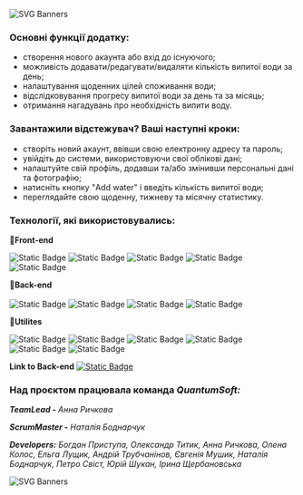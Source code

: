 

![SVG Banners](https://svg-banners.vercel.app/api?type=origin&text1=AquaTrack&text2=%20Це%20сучасний%20веб-додаток,%20який%20допомагає%20користувачам%20відстежувати%20щоденне%20споживання%20води.%20Цей%20інструмент%20спрямований%20на%20підтримку%20здорового%20способу%20життя,%20забезпечуючи%20зручний%20інтерфейс%20для%20введення%20даних%20про%20споживання%20води,%20перегляд%20статистики%20та%20налаштування%20персональних%20цілей.%20AquaTrack%20-%20це%20%20ваш%20персональний%20помічник%20для%20%20контролю%20водного%20балансу!&width=900&height=400)


### Основні функції додатку:

* створення нового акаунта або вхід до існуючого;
* можливість додавати/редагувати/видаляти кількість випитої води за день;
* налаштування щоденних цілей споживання води;
* відслідковування прогресу випитої води за день та за місяць;
* отримання нагадувань про необхідність випити воду.

### Завантажили відстежувач? Ваші наступні кроки:

* створіть новий акаунт, ввівши свою електронну адресу та пароль;
* увійдіть до системи, використовуючи свої облікові дані;
* налаштуйте свій профіль, додавши та/або змінивши персональні дані та фотографію;
* натисніть кнопку "Add water" і введіть кількість випитої води;
* переглядайте свою щоденну, тижневу та місячну статистику.

### Технології, які використовувались:

**:large_blue_diamond:Front-end**<br /> 
 
![Static Badge](https://img.shields.io/badge/HTML-%23E34F26?style=social&logo=html5&logoColor=%23E34F26) ![Static Badge](https://img.shields.io/badge/CSS-%231572B6?style=social&logo=CSS3&logoColor=%231572B6)
  ![Static Badge](https://img.shields.io/badge/JavaScript-%23F7DF1E?style=social&logo=JavaScript&logoColor=%23F7DF1E)  ![Static Badge](https://img.shields.io/badge/React-%2361DAFB?style=social&logo=React&logoColor=%2361DAFB) ![Static Badge](https://img.shields.io/badge/Axios-%235A29E4?style=social&logo=Axios&logoColor=%235A29E4)


**:large_blue_diamond:Back-end**<br />  
![Static Badge](https://img.shields.io/badge/Noda.js-%235FA04E?style=social&logo=nodedotjs&logoColor=%235FA04E) 
![Static Badge](https://img.shields.io/badge/Express-%23000000?style=social&logo=express&logoColor=%23000000)
![Static Badge](https://img.shields.io/badge/Mongodb-%2347A248?style=social&logo=mongodb&logoColor=%2347A248)
![Static Badge](https://img.shields.io/badge/Mongoose-%23F04D35?style=social&logo=mongoosedotws&logoColor=%23F04D35) 


**:large_blue_diamond:Utilites**<br />

![Static Badge](https://img.shields.io/badge/Webpark-webpack?style=social&logo=webpack&logoColor=webpack) 
![Static Badge](https://img.shields.io/badge/ELSint-%234B32C3?style=social&logo=eslint&logoColor=%234B32C3)
![Static Badge](https://img.shields.io/badge/GitHub-%23181717?style=social&logo=github&logoColor=%23181717) 
![Static Badge](https://img.shields.io/badge/Prettier-%23F7B93E?style=social&logo=prettier&logoColor=%23F7B93E) 
![Static Badge](https://img.shields.io/badge/DBCompass-%234285F4?style=social&logo=googlecloudcomposer&logoColor=%234285F4)
![Static Badge](https://img.shields.io/badge/Postman-%23FF6C37?style=social&logo=postman&logoColor=%23FF6C37)

**Link to Back-end** [![Static Badge](https://img.shields.io/badge/GitHub-%23181717?style=plastic&logo=github)](https://github.com/luzhnyak/aqua-backend)

  ### Над проєктом працювала команда ***QuantumSoft:***
<p align="left"><em><strong>TeamLead -</strong></em> <em>Анна Ричкова</em></p>
<p align="left"><em><strong>ScrumMaster -</strong></em> <em> Наталія Боднарчук</em></p>
<p align="left"> <em><strong>Developers:</strong></em> <em>Богдан Приступа, Олександр Титик, Анна Ричкова, Олена Колос, Ельга Лущик, Андрій Трубчанінов, Євгенія Мушик, Наталія Боднарчук, Петро Свіст, Юрій Шукан, Ірина Щербановська</em></p>


![SVG Banners](https://svg-banners.vercel.app/api?type=origin&text1=%20Пити%20воду%20-%20корисно,%20а%20з%20AquaTrack%20-%20це%20зручно!%20&text2=&width=900&height=400)






